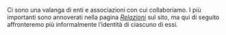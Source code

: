 Ci sono una valanga di enti e associazioni con cui collaboriamo. I più importanti sono annoverati nella pagina *[Relazioni](https://scambi.org/relazioni 'Pagina “Relazioni” su scambi.org')* sul sito, ma qui di seguito affronteremo più informalmente l’identità di ciascuno di essi.
